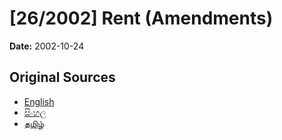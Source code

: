 # [26/2002] Rent (Amendments)

**Date:** 2002-10-24

## Original Sources

- [English](https://documents.gov.lk/view/acts/2002/10/26-2002_E.pdf)
- [සිංහල](https://documents.gov.lk/view/acts/2002/10/26-2002_S.pdf)
- [தமிழ்](https://documents.gov.lk/view/acts/2002/10/26-2002_T.pdf)
